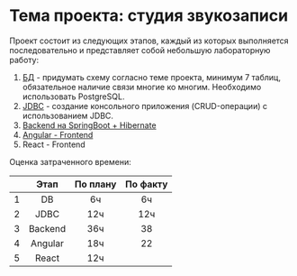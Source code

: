 # Тема проекта: студия звукозаписи

Проект состоит из следующих этапов, каждый из которых выполняется последовательно и представляет собой небольшую лабораторную работу:

1. [БД](https://github.com/hsomrays/practice/tree/practice-db) - придумать схему согласно теме проекта, минимум 7 таблиц, обязательное наличие связи многие ко многим. Необходимо использовать PostgreSQL.
2. [JDBC](https://github.com/hsomrays/practice/tree/practice-jdbc) - создание консольного приложения (CRUD-операции) с использованием JDBC.
3. [Backend на SpringBoot + Hibernate](https://github.com/hsomrays/practice/tree/practice-spring)
4. [Angular - Frontend](https://github.com/hsomrays/practice/tree/practice-frontend-angular)
5. React - Frontend

Оценка затраченного времени:

|              | Этап         | По плану      | По факту |
|:------------:|:------------:|:-------------:|:-------------:|
| 1            |  DB          | 6ч            | 6ч   |
| 2            | JDBC         | 12ч           | 12ч    |
| 3            |  Backend     | 36ч           |  38   |
| 4            | Angular      | 18ч      |  22   |
| 5            | React        | 12ч      |     |


